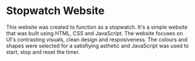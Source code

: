 # Stopwatch Website
This website was created to function as a stopwatch. It's a simple website that was built using HTML, CSS and JavaScript. The website focuses on UI's contrasting visuals, clean design and resposiveness. The colours and shapes were selected for a satisfiying asthetic and JavaScript was used to start, stop and reset the timer.
